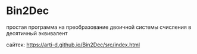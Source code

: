 # Bin2Dec
простая программа на преобразование двоичной системы счисления в десятичный эквивалент

сайтек:  https://arti-d.github.io/Bin2Dec/src/index.html
